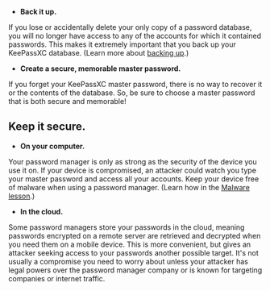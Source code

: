 [Title]: # (Tips for using password managers)
[Order]: # (1)

*   **Back it up.** 

If you lose or accidentally delete your only copy of a password database, you will no longer have access to any of the accounts for which it contained passwords. This makes it extremely important that you back up your KeePassXC database. (Learn more about [backing up](umbrella://lesson/backing-up).)

*   **Create a secure, memorable master password.** 

If you forget your KeePassXC master password, there is no way to recover it or the contents of the database. So, be sure to choose a master password that is both secure and memorable!

## Keep it secure.

* **On your computer.** 

Your password manager is only as strong as the security of the device you use it on. If your device is compromised, an attacker could watch you type your master password and access all your accounts. Keep your device free of malware when using a password manager. (Learn how in the [Malware lesson](umbrella://lesson/malware).)

*  **In the cloud.** 

Some password managers store your passwords in the cloud, meaning passwords encrypted on a remote server are retrieved and decrypted when you need them on a mobile device. This is more convenient, but gives an attacker seeking access to your passwords another possible target. It's not usually a compromise you need to worry about unless your attacker has legal powers over the password manager company or is known for targeting companies or internet traffic. 
 
